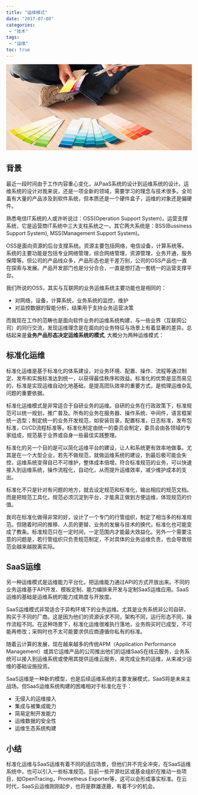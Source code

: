 ```yaml
---
title: "运维模式"
date: "2017-07-08"
categories:
 - "技术"
tags:
 - "运维"
toc: true
---
```


![](/images/y17/ops_pattern.jpg)

## 背景

最近一段时间由于工作内容重心变化，从PaaS系统的设计到运维系统的设计。运维系统的设计对我来说，还是一项全新的领域，需要学习的理念与技术很多。全司虽有大量的产品涉及到软件系统，但本质还是一个硬件盒子，运维的对象还是偏硬件。

熟悉电信IT系统的人或许听说过：OSS(Operation Support System)，运营支撑系统，它是运营商IT系统中三大支柱系统之一。其它两大系统是：BSS(Bussiness Support System), MSS(Management Support System)。

OSS是面向资源的后台支撑系统。资源主要包括网络，电信设备，计算系统等。系统的主要功能是包括专业网络管理，综合网络管理，资源管理，业务开通，服务保障等。但公司的产品线众多，产品形态也是千差万别，公司的OSS产品也一直在探索与发展。产品开发部门也是分分合合，一直是想打造一套统一的运营支撑平台。
<!--more-->

我们所说的OSS，其实与互联网的业务运维系统主要功能也是相同的：
 
 - 对网络，设备，计算系统，业务系统的监控，维护
 - 对监控数据的智能分析，结果用于支持业务运营决策

而我现在工作的范畴也是面向软件业务的运维系统构建，与一些业界（互联网公司）的同行交流，发现运维理念是在面向的业务特征与场景上有着显著的差异。总结起来是**业务产品形态决定运维系统的模式**, 大概分为两种运维模式：

## 标准化运维

标准化运维是基于标准化的体系建设，对业务环境、配置、操作、流程等通过制定、发布和实施标准达到统一，以获得最佳秩序和效益。标准化的优势是显而易见的，标准是实现运维自动化地基础，是提高团队效率的重要方式，是梳理运维杂乱问题的重要依据。

标准化运维模式是非常适合于自研业务的运维。自研的业务在行政政策下，标准规范可以统一规划，推广普及。所有的业务在服务器、操作系统、中间件，语言框架统一选型；制定统一的业务开发规范，如安装目录，配置标准，日志标准，发布包标准，CI/CD流程标准等。标准化制定由统一的委员会制定，委员会由各领域的专家组成，规范基于业界或自身一些最佳实践整理。

标准化的另一个目的是可以简化运维平台的建设，让人和系统更有效率地做事。尤其是在一个大型企业，若先不做规范，就做运维系统的建设，到最后极可能会失控，运维系统变得自已不可维护，整体成本倍增。符合标准规范的业务，可以快速接入到运维系统，操作流程化，自动化，从而提升运维效率，减少维护成本的支出。

标准化不只是针对有问题的地方，就去设定规范和标准化，输出相应的规范文档。而是把规范工具化，规范必须沉淀到平台，才能真正做到方便运维，体现规范的价值。

我司在标准化做得非常的好，设计了一个专门的行管组织，制定了相当多的标准规范。但随着时间的推移、人员的更替、业务的发展与技术的换代，标准化也可能变成了教条。标准规范只在一定时间，一定范围内才能最大效益化。另外一个需要注意的问题是，若行管组织只负责规范制定，不对具体的业务运维负责，也会导致规范会越来越脱离实际。


## SaaS运维

另一种运维模式是运维能力平台化，把运维能力通过API的方式开放出来。不同的业务运维基于API开发、模板定制、能力编排来开发与定制SaaS运维应用。SaaS运维的基础是运维系统的能力成熟度与开放度。

SaaS运维模式非常适合于异构环境下的业务运维。尤其是业务系统非公司自研，购买于不同的厂商。这是因为他们的资源诉求不同，架构不同，运行形态不同，操作流程不同。在这种场景下，标准化运维很难执行落地，业务购买时已成型，不可能再修改；采购时也不太可能要求供应商遵循你私有的标准。

随着云计算的发展，现在越来越多的传统APM（Application Performance Management）或其它运维产品的公司推出他们的运维SaaS在线云服务，业务系统可以接入到运维系统或使用其提供运维云服务，来完成业务的运维，从来减少运维的基础设施投资。

SaaS运维是一种新的模型，也是后续运维系统的主要发展模式，SaaS将是未来主战场。但SaaS运维系统构建的困难相对于标准化在于：

 - 无侵入的运维接入
 - 集成与被集成能力
 - 简易定制开发能力
 - 运维数据的安全性
 - 运维生态系统构建

## 小结

标准化运维与SaaS运维有着不同的适应场景，但他们并不完全冲突，在SaaS运维系统中，也可以引入一些标准规范。目前一些开源社区或基金组织在推动一些项目，如OpenTracing，Prometheus Exporter等，这可以会形成事实标准。在云时代，SaaS云运维刚刚起步，也将是群雄逐鹿，有着不少的机会。